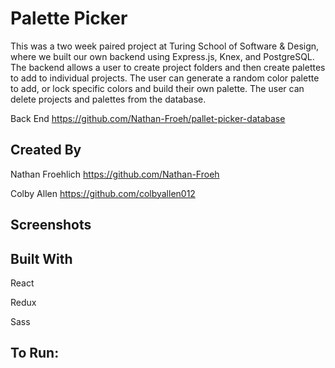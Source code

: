 # Palette Picker

This was a two week paired project at Turing School of Software & Design, where we built our own backend using Express.js, Knex, and PostgreSQL. The backend allows a user to create project folders and then create palettes to add to individual projects. The user can generate a random color palette to add, or lock specific colors and build their own palette. The user can delete projects and palettes from the database.

Back End https://github.com/Nathan-Froeh/pallet-picker-database

## Created By

Nathan Froehlich https://github.com/Nathan-Froeh

Colby Allen  https://github.com/colbyallen012

## Screenshots

## Built With

React

Redux

Sass

## To Run:
